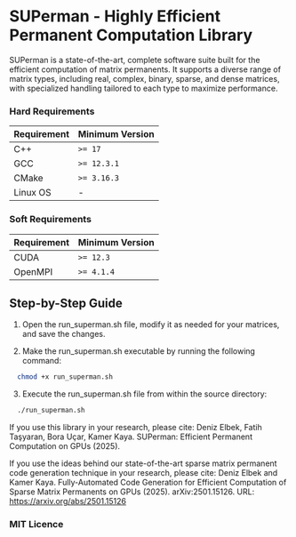 # SUPerman - Highly Efficient Permanent Computation Library

SUPerman is a state-of-the-art, complete software suite built for the efficient computation of matrix permanents. It supports a diverse range of matrix types, including real, complex, binary, sparse, and dense matrices, with specialized handling tailored to each type to maximize performance.


### Hard Requirements

| **Requirement** | **Minimum Version** |
| --------------- | ------------------- |
| C++             | `>= 17`             |
| GCC             | `>= 12.3.1`         |
| CMake           | `>= 3.16.3`         |
| Linux OS        | -                   |

### Soft Requirements

| **Requirement** | **Minimum Version** |
| --------------- | ------------------- |
| CUDA            | `>= 12.3`           |
| OpenMPI         | `>= 4.1.4`          |


## Step-by-Step Guide

1. Open the run_superman.sh file, modify it as needed for your matrices, and save the changes.

2. Make the run_superman.sh executable by running the following command:

```bash 
  chmod +x run_superman.sh
```

3. Execute the run_superman.sh file from within the source directory:
```bash
  ./run_superman.sh
```


If you use this library in your research, please cite:
Deniz Elbek, Fatih Taşyaran, Bora Uçar, Kamer Kaya. SUPerman: Efficient Permanent Computation on GPUs (2025).

If you use the ideas behind our state-of-the-art sparse matrix permanent code generation technique in your research, please cite:
Deniz Elbek and Kamer Kaya. Fully-Automated Code Generation for Efficient Computation of Sparse Matrix Permanents on GPUs (2025). arXiv:2501.15126. URL: https://arxiv.org/abs/2501.15126


### MIT Licence

